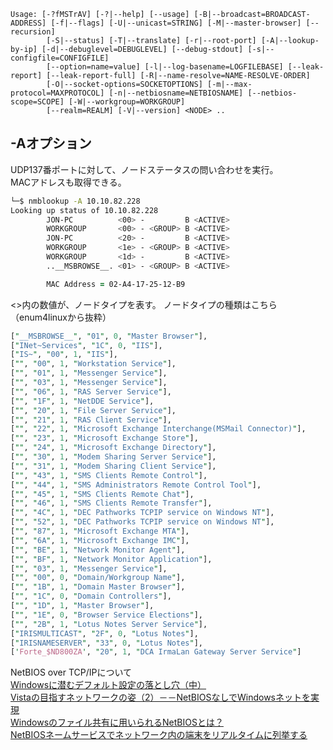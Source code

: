 ```
Usage: [-?fMSTrAV] [-?|--help] [--usage] [-B|--broadcast=BROADCAST-ADDRESS] [-f|--flags] [-U|--unicast=STRING] [-M|--master-browser] [--recursion]
        [-S|--status] [-T|--translate] [-r|--root-port] [-A|--lookup-by-ip] [-d|--debuglevel=DEBUGLEVEL] [--debug-stdout] [-s|--configfile=CONFIGFILE]
        [--option=name=value] [-l|--log-basename=LOGFILEBASE] [--leak-report] [--leak-report-full] [-R|--name-resolve=NAME-RESOLVE-ORDER]
        [-O|--socket-options=SOCKETOPTIONS] [-m|--max-protocol=MAXPROTOCOL] [-n|--netbiosname=NETBIOSNAME] [--netbios-scope=SCOPE] [-W|--workgroup=WORKGROUP]
        [--realm=REALM] [-V|--version] <NODE> ..
```

## -Aオプション
UDP137番ポートに対して、ノードステータスの問い合わせを実行。  
MACアドレスも取得できる。
```zsh
└─$ nmblookup -A 10.10.82.228
Looking up status of 10.10.82.228
        JON-PC          <00> -         B <ACTIVE> 
        WORKGROUP       <00> - <GROUP> B <ACTIVE> 
        JON-PC          <20> -         B <ACTIVE> 
        WORKGROUP       <1e> - <GROUP> B <ACTIVE> 
        WORKGROUP       <1d> -         B <ACTIVE> 
        ..__MSBROWSE__. <01> - <GROUP> B <ACTIVE> 

        MAC Address = 02-A4-17-25-12-B9
```
<>内の数値が、ノードタイプを表す。
ノードタイプの種類はこちら（enum4linuxから抜粋）
```perl
["__MSBROWSE__", "01", 0, "Master Browser"],
["INet~Services", "1C", 0, "IIS"],
["IS~", "00", 1, "IIS"],
["", "00", 1, "Workstation Service"],
["", "01", 1, "Messenger Service"],
["", "03", 1, "Messenger Service"],
["", "06", 1, "RAS Server Service"],
["", "1F", 1, "NetDDE Service"],
["", "20", 1, "File Server Service"],
["", "21", 1, "RAS Client Service"],
["", "22", 1, "Microsoft Exchange Interchange(MSMail Connector)"],
["", "23", 1, "Microsoft Exchange Store"],
["", "24", 1, "Microsoft Exchange Directory"],
["", "30", 1, "Modem Sharing Server Service"],
["", "31", 1, "Modem Sharing Client Service"],
["", "43", 1, "SMS Clients Remote Control"],
["", "44", 1, "SMS Administrators Remote Control Tool"],
["", "45", 1, "SMS Clients Remote Chat"],
["", "46", 1, "SMS Clients Remote Transfer"],
["", "4C", 1, "DEC Pathworks TCPIP service on Windows NT"],
["", "52", 1, "DEC Pathworks TCPIP service on Windows NT"],
["", "87", 1, "Microsoft Exchange MTA"],
["", "6A", 1, "Microsoft Exchange IMC"],
["", "BE", 1, "Network Monitor Agent"],
["", "BF", 1, "Network Monitor Application"],
["", "03", 1, "Messenger Service"],
["", "00", 0, "Domain/Workgroup Name"],
["", "1B", 1, "Domain Master Browser"],
["", "1C", 0, "Domain Controllers"],
["", "1D", 1, "Master Browser"],
["", "1E", 0, "Browser Service Elections"],
["", "2B", 1, "Lotus Notes Server Service"],
["IRISMULTICAST", "2F", 0, "Lotus Notes"],
["IRISNAMESERVER", "33", 0, "Lotus Notes"],
['Forte_$ND800ZA', "20", 1, "DCA IrmaLan Gateway Server Service"]
```

NetBIOS over TCP/IPについて  
[Windowsに潜むデフォルト設定の落とし穴（中）](https://xtech.nikkei.com/it/members/NBY/techsquare/20021129/2/)  
[Vistaの目指すネットワークの姿（2）－－NetBIOSなしでWindowsネットを実現](https://xtech.nikkei.com/it/article/COLUMN/20080916/314893/)  
[Windowsのファイル共有に用いられるNetBIOSとは？](https://atmarkit.itmedia.co.jp/fpc/experiments/008bbrouter_sec/block_share_02.html)  
[NetBIOSネームサービスでネットワーク内の端末をリアルタイムに列挙する](https://codezine.jp/article/detail/192)
